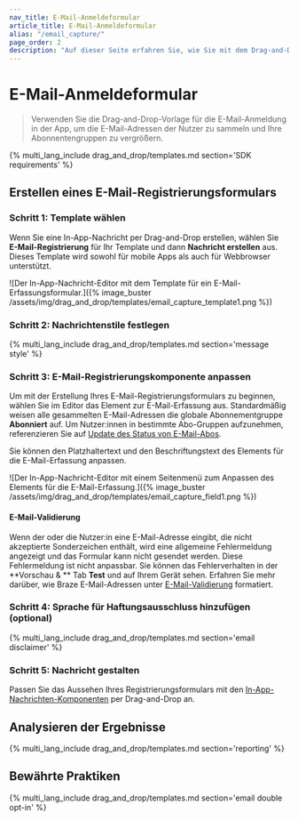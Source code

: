 ```yaml
---
nav_title: E-Mail-Anmeldeformular
article_title: E-Mail-Anmeldeformular
alias: "/email_capture/"
page_order: 2
description: "Auf dieser Seite erfahren Sie, wie Sie mit dem Drag-and-Drop-Editor für In-App-Nachrichten ein Formular für die Registrierung per E-Mail erstellen."
---
```


# E-Mail-Anmeldeformular

> Verwenden Sie die Drag-and-Drop-Vorlage für die E-Mail-Anmeldung in der App, um die E-Mail-Adressen der Nutzer zu sammeln und Ihre Abonnentengruppen zu vergrößern.

{% multi_lang_include drag_and_drop/templates.md section='SDK requirements' %}

## Erstellen eines E-Mail-Registrierungsformulars

### Schritt 1: Template wählen

Wenn Sie eine In-App-Nachricht per Drag-and-Drop erstellen, wählen Sie **E-Mail-Registrierung** für Ihr Template und dann **Nachricht erstellen** aus. Dieses Template wird sowohl für mobile Apps als auch für Webbrowser unterstützt.

\![Der In-App-Nachricht-Editor mit dem Template für ein E-Mail-Erfassungsformular.]({% image_buster /assets/img/drag_and_drop/templates/email_capture_template1.png %})

### Schritt 2: Nachrichtenstile festlegen

{% multi_lang_include drag_and_drop/templates.md section='message style' %}

### Schritt 3: E-Mail-Registrierungskomponente anpassen

Um mit der Erstellung Ihres E-Mail-Registrierungsformulars zu beginnen, wählen Sie im Editor das Element zur E-Mail-Erfassung aus. Standardmäßig weisen alle gesammelten E-Mail-Adressen die globale Abonnementgruppe **Abonniert** auf. Um Nutzer:innen in bestimmte Abo-Gruppen aufzunehmen, referenzieren Sie auf [Update des Status von E-Mail-Abos]({{site.baseurl}}/user_guide/message_building_by_channel/email/managing_user_subscriptions#updating-email-subscription-states).

Sie können den Platzhaltertext und den Beschriftungstext des Elements für die E-Mail-Erfassung anpassen.

\![Der In-App-Nachricht-Editor mit einem Seitenmenü zum Anpassen des Elements für die E-Mail-Erfassung.]({% image_buster /assets/img/drag_and_drop/templates/email_capture_field1.png %})

#### E-Mail-Validierung

Wenn der oder die Nutzer:in eine E-Mail-Adresse eingibt, die nicht akzeptierte Sonderzeichen enthält, wird eine allgemeine Fehlermeldung angezeigt und das Formular kann nicht gesendet werden. Diese Fehlermeldung ist nicht anpassbar. Sie können das Fehlerverhalten in der **Vorschau & ** Tab **Test** und auf Ihrem Gerät sehen. Erfahren Sie mehr darüber, wie Braze E-Mail-Adressen unter [E-Mail-Validierung]({{site.baseurl}}/user_guide/message_building_by_channel/email/email_setup/email_validation/) formatiert.

### Schritt 4: Sprache für Haftungsausschluss hinzufügen (optional)

{% multi_lang_include drag_and_drop/templates.md section='email disclaimer' %}

### Schritt 5: Nachricht gestalten

Passen Sie das Aussehen Ihres Registrierungsformulars mit den [In-App-Nachrichten-Komponenten]({{site.baseurl}}/user_guide/message_building_by_channel/in-app_messages/drag_and_drop/style_settings/#message-components) per Drag-and-Drop an.

## Analysieren der Ergebnisse

{% multi_lang_include drag_and_drop/templates.md section='reporting' %}

## Bewährte Praktiken

{% multi_lang_include drag_and_drop/templates.md section='email double opt-in' %}

